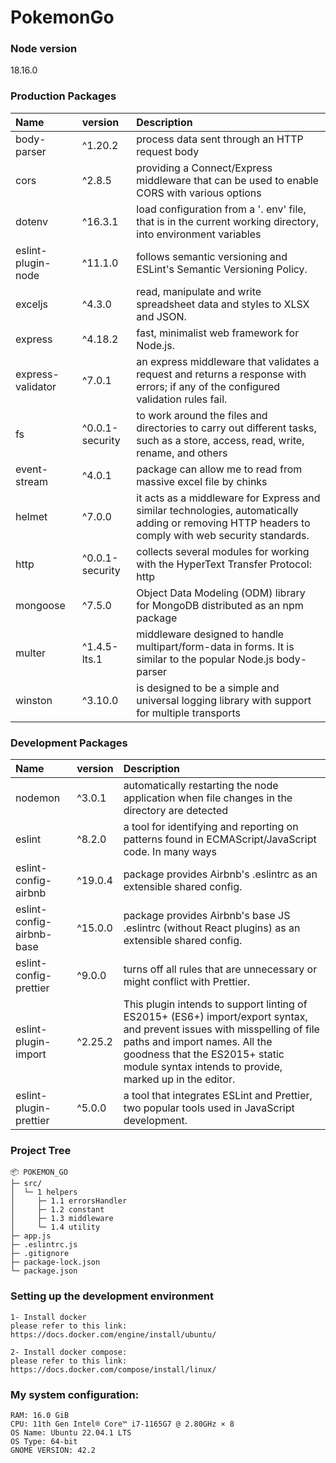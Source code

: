 # PokemonGo

### Node version

18.16.0

### Production Packages

| Name               | version         | Description                                                                                                                                        |
| :----------------- | :-------------- | :------------------------------------------------------------------------------------------------------------------------------------------------- |
| body-parser        | ^1.20.2         | process data sent through an HTTP request body                                                                                                     |
| cors               | ^2.8.5          | providing a Connect/Express middleware that can be used to enable CORS with various options                                                        |
| dotenv             | ^16.3.1         | load configuration from a '. env' file, that is in the current working directory, into environment variables                                       |
| eslint-plugin-node | ^11.1.0         | follows semantic versioning and ESLint's Semantic Versioning Policy.                                                                               |
| exceljs            | ^4.3.0          | read, manipulate and write spreadsheet data and styles to XLSX and JSON.                                                                           |
| express            | ^4.18.2         | fast, minimalist web framework for Node.js.                                                                                                        |
| express-validator  | ^7.0.1          | an express middleware that validates a request and returns a response with errors; if any of the configured validation rules fail.                 |
| fs                 | ^0.0.1-security | to work around the files and directories to carry out different tasks, such as a store, access, read, write, rename, and others                    |
| event-stream       | ^4.0.1          | package can allow me to read from massive excel file by chinks                                                                                     |
| helmet             | ^7.0.0          | it acts as a middleware for Express and similar technologies, automatically adding or removing HTTP headers to comply with web security standards. |
| http               | ^0.0.1-security | collects several modules for working with the HyperText Transfer Protocol: http                                                                    |
| mongoose           | ^7.5.0          | Object Data Modeling (ODM) library for MongoDB distributed as an npm package                                                                       |
| multer             | ^1.4.5-lts.1    | middleware designed to handle multipart/form-data in forms. It is similar to the popular Node.js body-parser                                       |
| winston            | ^3.10.0         | is designed to be a simple and universal logging library with support for multiple transports                                                      |

### Development Packages

| Name                      | version | Description                                                                                                                                                                                                                                            |
| :------------------------ | :------ | :----------------------------------------------------------------------------------------------------------------------------------------------------------------------------------------------------------------------------------------------------- |
| nodemon                   | ^3.0.1  | automatically restarting the node application when file changes in the directory are detected                                                                                                                                                          |
| eslint                    | ^8.2.0  | a tool for identifying and reporting on patterns found in ECMAScript/JavaScript code. In many ways                                                                                                                                                     |
| eslint-config-airbnb      | ^19.0.4 | package provides Airbnb's .eslintrc as an extensible shared config.                                                                                                                                                                                    |
| eslint-config-airbnb-base | ^15.0.0 | package provides Airbnb's base JS .eslintrc (without React plugins) as an extensible shared config.                                                                                                                                                    |
| eslint-config-prettier    | ^9.0.0  | turns off all rules that are unnecessary or might conflict with Prettier.                                                                                                                                                                              |
| eslint-plugin-import      | ^2.25.2 | This plugin intends to support linting of ES2015+ (ES6+) import/export syntax, and prevent issues with misspelling of file paths and import names. All the goodness that the ES2015+ static module syntax intends to provide, marked up in the editor. |
| eslint-plugin-prettier    | ^5.0.0  | a tool that integrates ESLint and Prettier, two popular tools used in JavaScript development.                                                                                                                                                          |

### Project Tree

```
📦 POKEMON_GO
├─ src/
│  └─ 1 helpers
│     ├─ 1.1 errorsHandler
│     ├─ 1.2 constant
│     ├─ 1.3 middleware
│     └─ 1.4 utility
├─ app.js
├─ .eslintrc.js
├─ .gitignore
├─ package-lock.json
└─ package.json
```

### Setting up the development environment

```
1- Install docker
please refer to this link:
https://docs.docker.com/engine/install/ubuntu/

2- Install docker compose:
please refer to this link:
https://docs.docker.com/compose/install/linux/
```

### My system configuration:

```
RAM: 16.0 GiB
CPU: 11th Gen Intel® Core™ i7-1165G7 @ 2.80GHz × 8
OS Name: Ubuntu 22.04.1 LTS
OS Type: 64-bit
GNOME VERSION: 42.2
```
